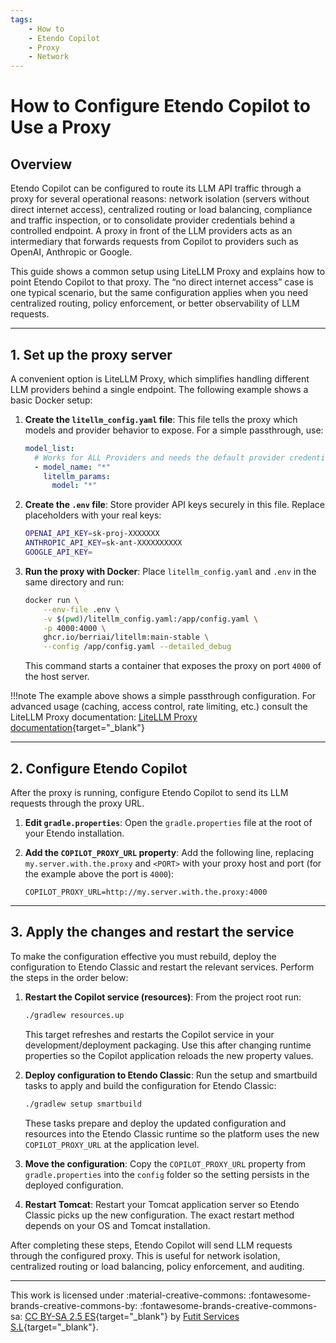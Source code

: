 ```yaml
---
tags:
    - How to
    - Etendo Copilot
    - Proxy
    - Network
---
```


# How to Configure Etendo Copilot to Use a Proxy

## Overview

Etendo Copilot can be configured to route its LLM API traffic through a proxy for several operational reasons: network isolation (servers without direct internet access), centralized routing or load balancing, compliance and traffic inspection, or to consolidate provider credentials behind a controlled endpoint. A proxy in front of the LLM providers acts as an intermediary that forwards requests from Copilot to providers such as OpenAI, Anthropic or Google.

This guide shows a common setup using LiteLLM Proxy and explains how to point Etendo Copilot to that proxy. The “no direct internet access” case is one typical scenario, but the same configuration applies when you need centralized routing, policy enforcement, or better observability of LLM requests.

---

## 1. Set up the proxy server

A convenient option is LiteLLM Proxy, which simplifies handling different LLM providers behind a single endpoint. The following example shows a basic Docker setup:

1.  **Create the `litellm_config.yaml` file**: This file tells the proxy which models and provider behavior to expose. For a simple passthrough, use:

    ```yaml
    model_list:
      # Works for ALL Providers and needs the default provider credentials in .env
      - model_name: "*"
        litellm_params:
          model: "*"
    ```

2.  **Create the `.env` file**: Store provider API keys securely in this file. Replace placeholders with your real keys:

    ```bash
    OPENAI_API_KEY=sk-proj-XXXXXXX
    ANTHROPIC_API_KEY=sk-ant-XXXXXXXXXX
    GOOGLE_API_KEY=
    ```

3.  **Run the proxy with Docker**: Place `litellm_config.yaml` and `.env` in the same directory and run:

    ```sh
    docker run \
        --env-file .env \
        -v $(pwd)/litellm_config.yaml:/app/config.yaml \
        -p 4000:4000 \
        ghcr.io/berriai/litellm:main-stable \
        --config /app/config.yaml --detailed_debug
    ```

    This command starts a container that exposes the proxy on port `4000` of the host server.

!!!note
    The example above shows a simple passthrough configuration. For advanced usage (caching, access control, rate limiting, etc.) consult the LiteLLM Proxy documentation: [LiteLLM Proxy documentation](https://docs.litellm.ai/docs/simple_proxy){target="_blank"}

---

## 2. Configure Etendo Copilot

After the proxy is running, configure Etendo Copilot to send its LLM requests through the proxy URL.

1.  **Edit `gradle.properties`**: Open the `gradle.properties` file at the root of your Etendo installation.

2.  **Add the `COPILOT_PROXY_URL` property**: Add the following line, replacing `my.server.with.the.proxy` and `<PORT>` with your proxy host and port (for the example above the port is `4000`):

    ```properties
    COPILOT_PROXY_URL=http://my.server.with.the.proxy:4000
    ```

---


## 3. Apply the changes and restart the service

To make the configuration effective you must rebuild, deploy the configuration to Etendo Classic and restart the relevant services. Perform the steps in the order below:

1.  **Restart the Copilot service (resources)**: From the project root run:

    ```sh
    ./gradlew resources.up
    ```

    This target refreshes and restarts the Copilot service in your development/deployment packaging. Use this after changing runtime properties so the Copilot application reloads the new property values.

2.  **Deploy configuration to Etendo Classic**: Run the setup and smartbuild tasks to apply and build the configuration for Etendo Classic:

    ```sh
    ./gradlew setup smartbuild
    ```

    These tasks prepare and deploy the updated configuration and resources into the Etendo Classic runtime so the platform uses the new `COPILOT_PROXY_URL` at the application level.

3.  **Move the configuration**: Copy the `COPILOT_PROXY_URL` property from `gradle.properties` into the `config` folder so the setting persists in the deployed configuration.

4.  **Restart Tomcat**: Restart your Tomcat application server so Etendo Classic picks up the new configuration. The exact restart method depends on your OS and Tomcat installation.

After completing these steps, Etendo Copilot will send LLM requests through the configured proxy. This is useful for network isolation, centralized routing or load balancing, policy enforcement, and auditing.

---

This work is licensed under :material-creative-commons: :fontawesome-brands-creative-commons-by: :fontawesome-brands-creative-commons-sa: [ CC BY-SA 2.5 ES](https://creativecommons.org/licenses/by-sa/2.5/es/){target="_blank"} by [Futit Services S.L](https://etendo.software){target="_blank"}. 


